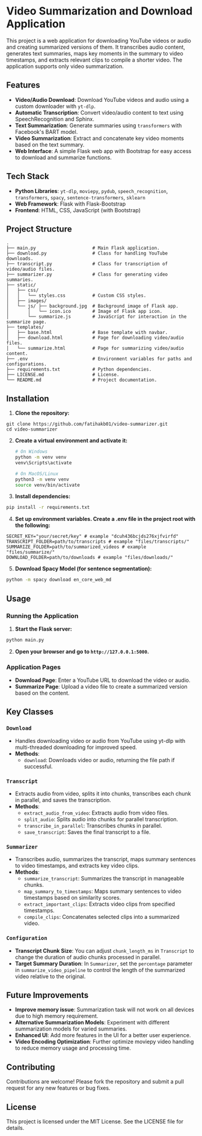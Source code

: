 # Video Summarization and Download Application
This project is a web application for downloading YouTube videos or audio and creating summarized versions of them. It transcribes audio content, generates text summaries, maps key moments in the summary to video timestamps, and extracts relevant clips to compile a shorter video. The application supports only video summarization.

## Features
- **Video/Audio Download**: Download YouTube videos and audio using a custom downloader with `yt-dlp`.
- **Automatic Transcription**: Convert video/audio content to text using SpeechRecognition and Sphinx.
- **Text Summarization**: Generate summaries using `transformers` with Facebook's BART model.
- **Video Summarization**: Extract and concatenate key video moments based on the text summary.
- **Web Interface**: A simple Flask web app with Bootstrap for easy access to download and summarize functions.

## Tech Stack
- **Python Libraries**: `yt-dlp`, `moviepy`, `pydub`, `speech_recognition`, `transformers`, `spacy`, `sentence-transformers`, `sklearn`
- **Web Framework**: Flask with Flask-Bootstrap
- **Frontend**: HTML, CSS, JavaScript (with Bootstrap)

## Project Structure
```
.
├── main.py                     # Main Flask application.
├── download.py                 # Class for handling YouTube downloads.
├── transcript.py               # Class for transcription of video/audio files.
├── summarizer.py               # Class for generating video summaries.
├── static/
│   ├── css/
│   │   └── styles.css          # Custom CSS styles.
│   ├── images/
│   └── js/ ├── background.jpg  # Background image of Flask app.
│       │   └── icon.ico        # Image of Flask app icon.
│       └── summarize.js        # JavaScript for interaction in the summarize page.
├── templates/
│   ├── base.html               # Base template with navbar.
│   ├── download.html           # Page for downloading video/audio files.
│   └── summarize.html          # Page for summarizing video/audio content.
├── .env                        # Environment variables for paths and configurations.
├── requirements.txt            # Python dependencies.
├── LICENSE.md                  # License.
└── README.md                   # Project documentation.
```
## Installation
1. **Clone the repository:**
```
git clone https://github.com/fatihakb01/video-summarizer.git
cd video-summarizer
```
2. **Create a virtual environment and activate it:**
    ```bash
    # On Windows
    python -m venv venv
    venv\Scripts\activate

    # On MacOS/Linux
    python3 -m venv venv
    source venv/bin/activate
    ```
3. **Install dependencies:**
```bash
pip install -r requirements.txt
```
4. **Set up environment variables. Create a .env file in the project root with the following:**
```
SECRET_KEY="your/secret/key" # example "dcuh436bcjds276xjfvirfd"
TRANSCRIPT_FOLDER=path/to/transcripts # example "files/transcripts/"
SUMMARIZE_FOLDER=path/to/summarized_videos # example "files/summarize/"
DOWNLOAD_FOLDER=path/to/downloads # example "files/downloads/"
```
5. **Download Spacy Model (for sentence segmentation):**
```bash
python -m spacy download en_core_web_md
```
## Usage
### Running the Application
1. **Start the Flask server:**
```bash
python main.py
```
2. **Open your browser and go to `http://127.0.0.1:5000`.**

### Application Pages
- **Download Page**: Enter a YouTube URL to download the video or audio.
- **Summarize Page**: Upload a video file to create a summarized version based on the content.

## Key Classes
### `Download`
- Handles downloading video or audio from YouTube using yt-dlp with multi-threaded downloading for improved speed.
- **Methods**:
    - `download`: Downloads video or audio, returning the file path if successful. 

### `Transcript`
- Extracts audio from video, splits it into chunks, transcribes each chunk in parallel, and saves the transcription.
- **Methods**:
    - `extract_audio_from_video`: Extracts audio from video files.
    - `split_audio`: Splits audio into chunks for parallel transcription.
    - `transcribe_in_parallel`: Transcribes chunks in parallel.
    - `save_transcript`: Saves the final transcript to a file.

### `Summarizer`
- Transcribes audio, summarizes the transcript, maps summary sentences to video timestamps, and extracts key video clips.
- **Methods**:
    - `summarize_transcript`: Summarizes the transcript in manageable chunks.
    - `map_summary_to_timestamps`: Maps summary sentences to video timestamps based on similarity scores.
    - `extract_important_clips`: Extracts video clips from specified timestamps.
    - `compile_clips`: Concatenates selected clips into a summarized video.

### `Configuration`
- **Transcript Chunk Size**: You can adjust `chunk_length_ms` in `Transcript` to change the duration of audio chunks processed in parallel.
- **Target Summary Duration**: In `Summarizer`, set the `percentage` parameter in `summarize_video_pipeline` to control the length of the summarized video relative to the original.

## Future Improvements
- **Improve memory issue**: Summarization task will not work on all devices due to high memory requirement.
- **Alternative Summarization Models**: Experiment with different summarization models for varied summaries.
- **Enhanced UI**: Add more features in the UI for a better user experience.
- **Video Encoding Optimization**: Further optimize moviepy video handling to reduce memory usage and processing time.

## Contributing
Contributions are welcome! Please fork the repository and submit a pull request for any new features or bug fixes.

## License
This project is licensed under the MIT License. See the LICENSE file for details.






